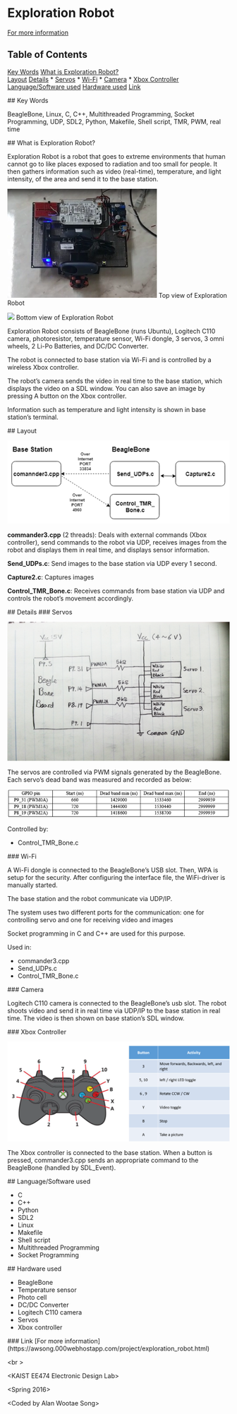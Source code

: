 
# Exploration Robot
[For more information](https://awsong.000webhostapp.com/project/exploration_robot.html)

## Table of Contents
[Key Words](#toc_key)
[What is Exploration Robot?](#toc_whatis)  
[Layout](#toc_layout)
[Details](#toc_details)
    *   [Servos](#toc_servos)
    *   [Wi-Fi](#toc_wifi)
    *   [Camera](#toc_camera)
    *   [Xbox Controller](#toc_xbox)
[Language/Software used](#toc_lan)
[Hardware used](#toc_hard)
[Link](#toc_link)

<a name="toc_key"/>
## Key Words

BeagleBone, Linux, C, C++, Multithreaded Programming, Socket Programming, UDP, SDL2, Python, Makefile, Shell script, TMR, PWM, real time

<a name="toc_whatis"/>
## What is Exploration Robot?

Exploration Robot is a robot that goes to extreme environments that human cannot go to like places exposed to radiation and too small for people. It then gathers information such as video (real-time), temperature, and light intensity, of the area and send it to the base station.

![](github_img/er_top.png)
Top view of Exploration Robot

![](github_img/er_bot.png)
Bottom view of Exploration Robot

Exploration Robot consists of BeagleBone (runs Ubuntu), Logitech C110 camera, photoresistor, temperature sensor, Wi-Fi dongle, 3 servos, 3 omni wheels, 2 Li-Po Batteries, and DC/DC Converter.

The robot is connected to base station via Wi-Fi and is controlled by a wireless Xbox controller.

The robot’s camera sends the video in real time to the base station, which displays the video on a SDL window. You can also save an image by pressing A button on the Xbox controller.

Information such as temperature and light intensity is shown in base station’s terminal.

<a name="toc_layout"/>
## Layout

![](github_img/er_layout.png)  

**commander3.cpp** (2 threads): Deals with external commands (Xbox controller), send commands to the robot via UDP, receives images from the robot and displays them in real time, and displays sensor information.

**Send_UDPs.c**: Send images to the base station via UDP every 1 second.

**Capture2.c**: Captures images

**Control_TMR_Bone.c**: Receives commands from base station via UDP and controls the robot’s movement accordingly.

<a name="toc_details"/>
## Details

<a name="toc_servos"/>
### Servos

![](github_img/er_circuit.png)  

The servos are controlled via PWM signals generated by the BeagleBone. Each servo’s dead band was measured and recorded as below:

![](github_img/er_chart.png)

Controlled by:

*   Control_TMR_Bone.c

<a name="toc_wifi"/>
### Wi-Fi

A Wi-Fi dongle is connected to the BeagleBone’s USB slot. Then, WPA is setup for the security. After configuring the interface file, the WiFi-driver is manually started.

The base station and the robot communicate via UDP/IP.

The system uses two different ports for the communication: one for controlling servo and one for receiving video and images

Socket programming in C and C++ are used for this purpose.

Used in:

*   commander3.cpp
*   Send_UDPs.c
*   Control_TMR_Bone.c

<a name="toc_camera"/>
### Camera

Logitech C110 camera is connected to the BeagleBone’s usb slot. The robot shoots video and send it in real time via UDP/IP to the base station in real time. The video is then shown on base station’s SDL window.

<a name="toc_xbox"/>
### Xbox Controller

![](github_img/er_xbox.png)

The Xbox controller is connected to the base station. When a button is pressed, commander3.cpp sends an appropriate command to the BeagleBone (handled by SDL_Event).

<a name="toc_lan"/>
## Language/Software used

*   C
*   C++
*   Python
*   SDL2
*   Linux
*   Makefile
*   Shell script
*   Multithreaded Programming
*   Socket Programming

<a name="toc_hard"/>
## Hardware used

*   BeagleBone
*   Temperature sensor
*   Photo cell
*   DC/DC Converter
*   Logitech C110 camera
*   Servos
*   Xbox controller

<a name="toc_link"/>
### Link
[For more information](https://awsong.000webhostapp.com/project/exploration_robot.html)

<br \>

\<KAIST EE474 Electronic Design Lab>

\<Spring 2016>

\<Coded by Alan Wootae Song>
